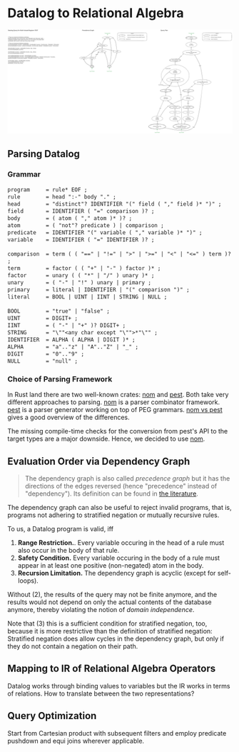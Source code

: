 # Datalog to Relational Algebra

![Query Translation MVR CRDT](./query_translation_mvr_crdt.excalidraw.svg)

## Parsing Datalog

### Grammar

```ebnf
program     = rule* EOF ;
rule        = head ":-" body "." ;
head        = "distinct"? IDENTIFIER "(" field ( "," field )* ")" ;
field       = IDENTIFIER ( "=" comparison )? ;
body        = ( atom ( "," atom )* )? ;
atom        = ( "not"? predicate ) | comparison ;
predicate   = IDENTIFIER "(" variable ( "," variable )* ")" ;
variable    = IDENTIFIER ( "=" IDENTIFIER )? ;

comparison  = term ( ( "==" | "!=" | ">" | ">=" | "<" | "<=" ) term )? ;
term        = factor ( ( "+" | "-" ) factor )* ;
factor      = unary ( ( "*" | "/" ) unary )* ;
unary       = ( "-" | "!" ) unary | primary ;
primary     = literal | IDENTIFIER | "(" comparison ")" ;
literal     = BOOL | UINT | IINT | STRING | NULL ;

BOOL        = "true" | "false" ;
UINT        = DIGIT+ ;
IINT        = ( "-" | "+" )? DIGIT+ ;
STRING      = "\""<any char except "\"">*"\"" ;
IDENTIFIER  = ALPHA ( ALPHA | DIGIT )* ;
ALPHA       = "a".."z" | "A".."Z" | "_" ;
DIGIT       = "0".."9" ;
NULL        = "null" ;
```

### Choice of Parsing Framework

In Rust land there are two well-known crates: [nom] and [pest]. Both take very
different approaches to parsing. [nom] is a parser combinator framework. [pest]
is a parser generator working on top of PEG grammars. [nom vs pest] gives a good
overview of the differences.

The missing compile-time checks for the conversion from pest's API to the target
types are a major downside. Hence, we decided to use [nom].

## Evaluation Order via Dependency Graph

> The dependency graph is also called _precedence graph_ but it has the
> directions of the edges reversed (hence "precedence" instead of "dependency").
> Its definition can be found in [the literature][dlog_survey].

The dependency graph can also be useful to reject invalid programs, that is,
programs not adhering to stratified negation or mutually recursive rules.

To us, a Datalog program is valid, iff

1. **Range Restriction.**. Every variable occuring in the head of a rule must
   also occur in the body of that rule.
1. **Safety Condition.** Every variable occuring in the body of a rule must
   appear in at least one positive (non-negated) atom in the body.
1. **Recursion Limitation.** The dependency graph is acyclic (except for
   self-loops).

Without (2), the results of the query may not be finite anymore, and the results
would not depend on only the actual contents of the database anymore, thereby
violating the notion of _domain independence_.

Note that (3) this is a sufficient condition for stratified negation, too,
because it is more restrictive than the definition of stratified negation:
Stratified negation does allow cycles in the dependency graph, but only if they
do not contain a negation on their path.

## Mapping to IR of Relational Algebra Operators

Datalog works through binding values to variables but the IR works in terms of
relations. How to translate between the two representations?

## Query Optimization

Start from Cartesian product with subsequent filters and employ predicate
pushdown and equi joins wherever applicable.

[dlog_survey]:
  https://dl.acm.org/doi/10.1561/1900000017
  "Datalog and Recursive Query Processing - Green"
[nom]: https://crates.io/crates/nom "Nom - Parser combinator framework for Rust"
[pest]: https://crates.io/crates/pest "Pest - The Elegant Parser"
[nom vs pest]:
  https://www.synacktiv.com/en/publications/battle-of-the-parsers-peg-vs-combinators
  "BATTLE OF THE PARSERS: PEG VS COMBINATORS"
